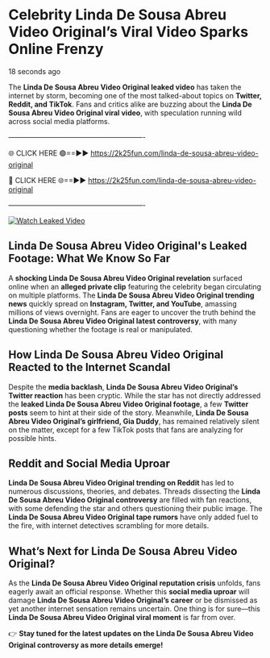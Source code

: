 # Celebrity Linda De Sousa Abreu Video Original’s Viral Video Sparks Online Frenzy

18 seconds ago

The **Linda De Sousa Abreu Video Original leaked video** has taken the internet by storm, becoming one of the most talked-about topics on **Twitter, Reddit, and TikTok**. Fans and critics alike are buzzing about the **Linda De Sousa Abreu Video Original viral video**, with speculation running wild across social media platforms.

———————————————————-

🌐 CLICK HERE 🟢==►► https://2k25fun.com/linda-de-sousa-abreu-video-original

🔴 CLICK HERE 🌐==►► https://2k25fun.com/linda-de-sousa-abreu-video-original

———————————————————-

[![Watch Leaked Video](https://miro.medium.com/v2/resize:fit:828/format:webp/1*cilzJN44JGOrTw9NJCrNHA.gif "Watch Leaked Video")](https://2k25fun.com/linda-de-sousa-abreu-video-original)

## **Linda De Sousa Abreu Video Original's Leaked Footage: What We Know So Far**  
A **shocking Linda De Sousa Abreu Video Original revelation** surfaced online when an **alleged private clip** featuring the celebrity began circulating on multiple platforms. The **Linda De Sousa Abreu Video Original trending news** quickly spread on **Instagram, Twitter, and YouTube**, amassing millions of views overnight. Fans are eager to uncover the truth behind the **Linda De Sousa Abreu Video Original latest controversy**, with many questioning whether the footage is real or manipulated.  

## **How Linda De Sousa Abreu Video Original Reacted to the Internet Scandal**  
Despite the **media backlash**, **Linda De Sousa Abreu Video Original’s Twitter reaction** has been cryptic. While the star has not directly addressed the **leaked Linda De Sousa Abreu Video Original footage**, a few **Twitter posts** seem to hint at their side of the story. Meanwhile, **Linda De Sousa Abreu Video Original’s girlfriend, Gia Duddy**, has remained relatively silent on the matter, except for a few TikTok posts that fans are analyzing for possible hints.  

## **Reddit and Social Media Uproar**  
**Linda De Sousa Abreu Video Original trending on Reddit** has led to numerous discussions, theories, and debates. Threads dissecting the **Linda De Sousa Abreu Video Original controversy** are filled with fan reactions, with some defending the star and others questioning their public image. The **Linda De Sousa Abreu Video Original tape rumors** have only added fuel to the fire, with internet detectives scrambling for more details.  

## **What’s Next for Linda De Sousa Abreu Video Original?**  
As the **Linda De Sousa Abreu Video Original reputation crisis** unfolds, fans eagerly await an official response. Whether this **social media uproar** will damage **Linda De Sousa Abreu Video Original’s career** or be dismissed as yet another internet sensation remains uncertain. One thing is for sure—this **Linda De Sousa Abreu Video Original viral moment** is far from over.  

👉 **Stay tuned for the latest updates on the Linda De Sousa Abreu Video Original controversy as more details emerge!**  